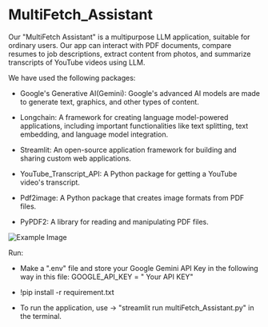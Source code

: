 # MultiFetch_Assistant
Our "MultiFetch Assistant" is a multipurpose LLM application, suitable for ordinary users. Our app can interact with PDF documents, compare resumes to job descriptions, extract content from photos, and summarize transcripts of YouTube videos using LLM.

We have used the following packages:

* Google's Generative AI(Gemini): Google's advanced AI models are made to generate text, graphics, and other types of content.

* Longchain: A framework for creating language model-powered applications, including important functionalities like text splitting, text embedding, and language model integration.

* Streamlit: An open-source application framework for building and sharing custom web applications.

* YouTube_Transcript_API: A Python package for getting a YouTube video's transcript.

* Pdf2image: A Python package that creates image formats from PDF files.

* PyPDF2: A library for reading and manipulating PDF files.


![Example Image](images/example.png)


Run:

* Make a ".env" file and store your Google Gemini API Key in the following way in this file:
 GOOGLE_API_KEY = " Your API KEY"

* !pip install -r requirement.txt

* To run the application, use -> "streamlit run multiFetch_Assistant.py" in the terminal.
